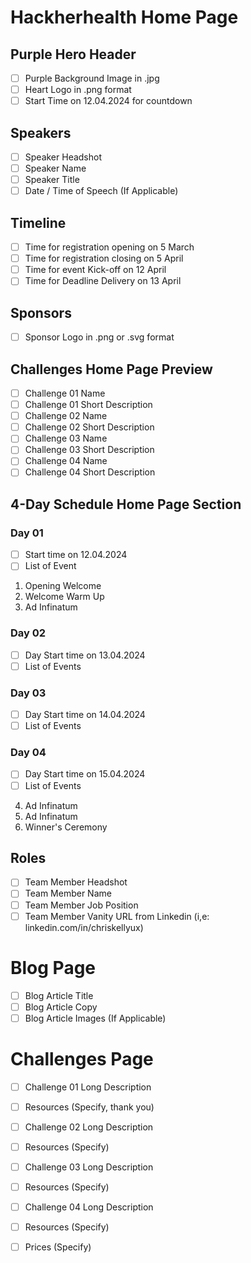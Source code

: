# Hackherhealth Home Page

## Purple Hero Header 

- [ ] Purple Background Image in .jpg
- [ ] Heart Logo in .png format
- [ ] Start Time on 12.04.2024 for countdown

## Speakers

-  [ ] Speaker Headshot
-  [ ] Speaker Name
-  [ ] Speaker Title 
-  [ ] Date / Time of Speech (If Applicable)

## Timeline

-  [ ] Time for registration opening on 5 March 
-  [ ] Time for registration closing on 5 April 
-  [ ] Time for event Kick-off on 12 April 
-  [ ] Time for Deadline Delivery on 13 April
 
## Sponsors

-  [ ] Sponsor Logo in .png or .svg format

## Challenges Home Page Preview

-  [ ]  Challenge 01 Name
-  [ ]  Challenge 01 Short Description
-  [ ]  Challenge 02 Name
-  [ ]  Challenge 02 Short Description
-  [ ]  Challenge 03 Name
-  [ ]  Challenge 03 Short Description
-  [ ]  Challenge 04 Name
-  [ ]  Challenge 04 Short Description

## 4-Day Schedule Home Page Section 

### Day 01
- [ ] Start time on 12.04.2024
- [ ] List of Event 

01. Opening Welcome
02. Welcome Warm Up
03. Ad Infinatum 

### Day 02
- [ ] Day Start time on 13.04.2024
- [ ] List of Events

### Day 03
- [ ] Day Start time on 14.04.2024
- [ ] List of Events

### Day 04
- [ ] Day Start time on 15.04.2024
- [ ] List of Events

04. Ad Infinatum
05. Ad Infinatum
06. Winner's Ceremony

## Roles 

-  [ ] Team Member Headshot
-  [ ] Team Member Name
-  [ ] Team Member Job Position
-  [ ] Team Member Vanity URL from Linkedin (i,e: linkedin.com/in/chriskellyux)

# Blog Page 

-  [ ] Blog Article Title
-  [ ] Blog Article Copy
-  [ ] Blog Article Images (If Applicable)

# Challenges Page 

-  [ ] Challenge 01 Long Description
-  [ ] Resources (Specify, thank you) 
-  [ ] Challenge 02 Long Description
-  [ ]  Resources (Specify) 
-  [ ]  Challenge 03 Long Description
-  [ ]  Resources (Specify) 
-  [ ]  Challenge 04 Long Description
-  [ ]  Resources (Specify) 
-  [ ]  Prices (Specify) 

